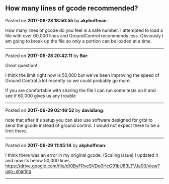 ## How many lines of gcode recommended?
Posted on **2017-06-28 18:50:55** by **akphoffman**:

How many lines of gcode do you feel is a safe number.  I attempted to load a file with over 60,000 lines and GroundControl recommends less.  Obviously I am going to break up the file so only a portion can be loaded at a time.

---

Posted on **2017-06-28 20:42:11** by **Bar**:

Great question!

I think the limit right now is 50,000 but we've been improving the speed of Ground Control a lot recently so we could probably go more. 

If you are comfortable with sharing the file I can run some tests on it and see if 60,000 gives us any trouble

---

Posted on **2017-06-29 02:46:52** by **davidlang**:

note that after it's setup you can also use software designed for grbl to send the gcode instead of ground control. I would not expect there to be a limit there.

---

Posted on **2017-06-29 11:45:14** by **akphoffman**:

I think there was an error in my original gcode.  (Scaling issue) I updated it and now its below 50,000 lines.  
https://drive.google.com/file/d/0ByFRveSVDo0HcG91bU83LTVJa00/view?usp=sharing

---

